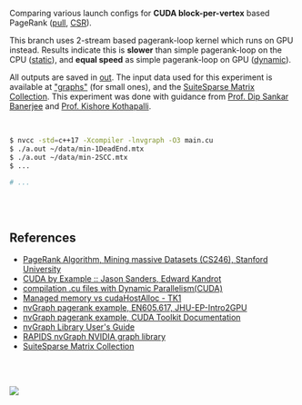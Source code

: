 Comparing various launch configs for **CUDA block-per-vertex** based PageRank
([pull], [CSR]).

This branch uses 2-stream based pagerank-loop kernel which runs on GPU instead.
Results indicate this is **slower** than simple pagerank-loop on the CPU
([static]), and **equal speed** as simple pagerank-loop on GPU ([dynamic]).

All outputs are saved in [out](out/). The input data used for this experiment
is available at ["graphs"] (for small ones), and the [SuiteSparse Matrix Collection].
This experiment was done with guidance from [Prof. Dip Sankar Banerjee] and
[Prof. Kishore Kothapalli].

<br>

```bash
$ nvcc -std=c++17 -Xcompiler -lnvgraph -O3 main.cu
$ ./a.out ~/data/min-1DeadEnd.mtx
$ ./a.out ~/data/min-2SCC.mtx
$ ...

# ...
```

<br>
<br>


## References

- [PageRank Algorithm, Mining massive Datasets (CS246), Stanford University](https://www.youtube.com/watch?v=ke9g8hB0MEo)
- [CUDA by Example :: Jason Sanders, Edward Kandrot](https://www.slideshare.net/SubhajitSahu/cuda-by-example-notes)
- [compilation .cu files with Dynamic Parallelism(CUDA)](https://stackoverflow.com/a/27870808/1413259)
- [Managed memory vs cudaHostAlloc - TK1](https://forums.developer.nvidia.com/t/managed-memory-vs-cudahostalloc-tk1/34281)
- [nvGraph pagerank example, EN605.617, JHU-EP-Intro2GPU](https://github.com/JHU-EP-Intro2GPU/EN605.617/blob/master/module9/nvgraph_examples/nvgraph_Pagerank.cpp)
- [nvGraph pagerank example, CUDA Toolkit Documentation](https://docs.nvidia.com/cuda/archive/10.0/nvgraph/index.html#nvgraph-pagerank-example)
- [nvGraph Library User's Guide](https://docs.nvidia.com/cuda/archive/10.1/pdf/nvGRAPH_Library.pdf)
- [RAPIDS nvGraph NVIDIA graph library][nvGraph]
- [SuiteSparse Matrix Collection]

<br>
<br>

[![](https://i.imgur.com/QIUy2ds.jpg)](https://www.youtube.com/watch?v=4EG2up-jcKM&t=12897s)

[Prof. Dip Sankar Banerjee]: https://sites.google.com/site/dipsankarban/
[Prof. Kishore Kothapalli]: https://cstar.iiit.ac.in/~kkishore/
[SuiteSparse Matrix Collection]: https://suitesparse-collection-website.herokuapp.com
["graphs"]: https://github.com/puzzlef/graphs
[nvGraph]: https://github.com/rapidsai/nvgraph
[pull]: https://github.com/puzzlef/pagerank-push-vs-pull
[csr]: https://github.com/puzzlef/pagerank-class-vs-csr
[static]: https://github.com/puzzlef/pagerank-cuda-block-adjust-launch/tree/static
[dynamic]: https://github.com/puzzlef/pagerank-cuda-block-adjust-launch/tree/dynamic
